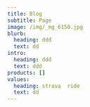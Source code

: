 ```yaml
---
title: Blog
subtitle: Page
image: /img/_mg_6150.jpg
blurb:
  heading: ddd
  text: dd
intro:
  heading: ddd
  text: ddd
products: []
values:
  heading: strava  ride
  text: dd
---
```



